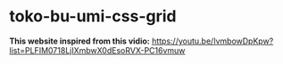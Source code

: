 # toko-bu-umi-css-grid

**This website inspired from this vidio:**
https://youtu.be/IvmbowDpKpw?list=PLFIM0718LjIXmbwX0dEsoRVX-PC16vmuw
